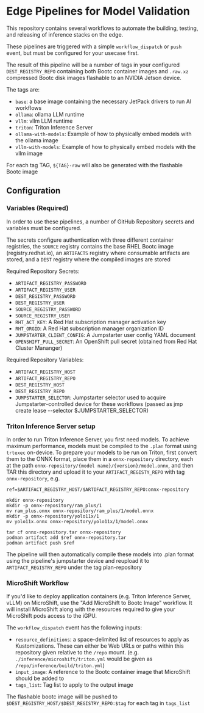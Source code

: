 # Edge Pipelines for Model Validation

This repository contains several workflows to automate the building, testing, and releasing of inference stacks on the edge.

These pipelines are triggered with a simple `workflow_dispatch` or `push` event, but must be configured for your usecase first.

The result of this pipeline will be a number of tags in your configured `DEST_REGISTRY_REPO` containing both Bootc container images and `.raw.xz` compressed Bootc disk images flashable to an NVIDIA Jetson device.

The tags are:
* `base`: a base image containing the necessary JetPack drivers to run AI workflows
* `ollama`: ollama LLM runtime
* `vllm`: vllm LLM runtime
* `triton`: Triton Inference Server
* `ollama-with-models`: Example of how to physically embed models with the ollama image
* `vllm-with-models`: Example of how to physically embed models with the vllm image

For each tag TAG, `${TAG}-raw` will also be generated with the flashable Bootc image

## Configuration

### Variables (Required)

In order to use these pipelines, a number of GitHub Repository secrets and variables must be configured.

The secrets configure authentication with three different container registries, the `SOURCE` registry contains the base RHEL Bootc image (registry.redhat.io), an `ARTIFACTS` registry where consumable artifacts are stored, and a `DEST` registry where the compiled images are stored

Required Repository Secrets:
* `ARTIFACT_REGISTRY_PASSWORD`
* `ARTIFACT_REGISTRY_USER`
* `DEST_REGISTRY_PASSWORD`
* `DEST_REGISTRY_USER`
* `SOURCE_REGISTRY_PASSWORD`
* `SOURCE_REGISTRY_USER`
* `RHT_ACT_KEY`: A Red Hat subscription manager activation key
* `RHT_ORGID`: A Red Hat subscription manager organization ID
* `JUMPSTARTER_CLIENT_CONFIG`: A Jumpstarter user config YAML document
* `OPENSHIFT_PULL_SECRET`: An OpenShift pull secret (obtained from Red Hat Cluster Mananger)

Required Repository Variables:
* `ARTIFACT_REGISTRY_HOST`
* `ARTIFACT_REGISTRY_REPO`
* `DEST_REGISTRY_HOST`
* `DEST_REGISTRY_REPO`
* `JUMPSTARTER_SELECTOR`: Jumpstarter selector used to acquire Jumpstarter-controlled device for these workflows (passed as jmp create lease --selector $JUMPSTARTER_SELECTOR)

### Triton Inference Server setup

In order to run Triton Inference Server, you first need models. To achieve maximum performance, models must be compiled to the `.plan` format using `trtexec` on-device. To prepare your models to be run on Triton, first convert them to the ONNX format, place them in a `onnx-repository` directory, each at the path `onnx-repository/{model name}/{version}/model.onnx`, and then TAR this directory and upload it to your `ARTIFACT_REGISTY_REPO` with tag `onnx-repository`, e.g.

```
ref=$ARTIFACT_REGISTRY_HOST/$ARTIFACT_REGISTRY_REPO:onnx-repository

mkdir onnx-repository
mkdir -p onnx-repository/ram_plus/1
mv ram_plus.onnx onnx-repository/ram_plus/1/model.onnx
mkdir -p onnx-repository/yolo11x/1
mv yolo11x.onnx onnx-repository/yolo11x/1/model.onnx

tar cf onnx-repository.tar onnx-repository
podman artifact add $ref onnx-repository.tar
podman artifact push $ref
```

The pipeline will then automatically compile these models into .plan format using the pipeline's jumpstarter device and reupload it to `ARTIFACT_REGISTRY_REPO` under the tag plan-repository

### MicroShift Workflow

If you'd like to deploy application containers (e.g. Triton Inference Server, vLLM) on MicroShift, use the "Add MicroShift to Bootc Image" workflow. It will install MicroShift along with the resources required to give your MicroShift pods access to the iGPU.

The `workflow_dispatch` event has the following inputs:
* `resource_definitions`: a space-delimited list of resources to apply as Kustomizations. These can either be Web URLs or paths within this repository given relative to the `/repo` mount. (e.g. `./inference/microshift/triton.yml` would be given as `/repo/inference/build/triton.yml`)
* `input_image`: A reference to the Bootc container image that MicroShift should be added to
* `tags_list`: Tag list to apply to the output image

The flashable bootc image will be pushed to `$DEST_REGISTRY_HOST/$DEST_REGISTRY_REPO:$tag` for each tag in `tags_list`
